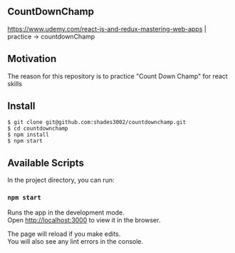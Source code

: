 ## CountDownChamp

https://www.udemy.com/react-js-and-redux-mastering-web-apps | practice -> countdownChamp

## Motivation

The reason for this repository is to practice "Count Down Champ" for react skills

## Install
```
$ git clone git@github.com:shades3002/countdownchamp.git
$ cd countdownchamp
$ npm install
$ npm start
```

## Available Scripts

In the project directory, you can run:

### `npm start`

Runs the app in the development mode.<br>
Open [http://localhost:3000](http://localhost:3000) to view it in the browser.

The page will reload if you make edits.<br>
You will also see any lint errors in the console.